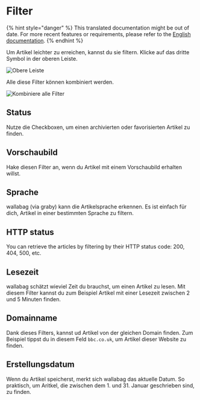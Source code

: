 Filter
======

{% hint style="danger" %}
This translated documentation might be out of date. For more recent features or requirements, please refer to the [English documentation](https://doc.wallabag.org/en/).
{% endhint %}

Um Artikel leichter zu erreichen, kannst du sie filtern. Klicke auf das
dritte Symbol in der oberen Leiste.

![Obere Leiste](../../img/user/topbar.png)

Alle diese Filter können kombiniert werden.

![Kombiniere alle Filter](../../img/user/filters.png)

Status
------

Nutze die Checkboxen, um einen archivierten oder favorisierten Artikel
zu finden.

Vorschaubild
------------

Hake diesen Filter an, wenn du Artikel mit einem Vorschaubild erhalten
willst.

Sprache
-------

wallabag (via graby) kann die Artikelsprache erkennen. Es ist einfach
für dich, Artikel in einer bestimmten Sprache zu filtern.

HTTP status
-----------

You can retrieve the articles by filtering by their HTTP status code:
200, 404, 500, etc.

Lesezeit
--------

wallabag schätzt wieviel Zeit du brauchst, um einen Artikel zu lesen.
Mit diesem Filter kannst du zum Beispiel Artikel mit einer Lesezeit
zwischen 2 und 5 Minuten finden.

Domainname
----------

Dank dieses Filters, kannst ud Artikel von der gleichen Domain finden.
Zum Beispiel tippst du in diesem Feld `bbc.co.uk`, um Artikel dieser
Website zu finden.

Erstellungsdatum
----------------

Wenn du Artikel speicherst, merkt sich wallabag das aktuelle Datum. So
praktisch, um Aritkel, die zwischen dem 1. und 31. Januar geschrieben
sind, zu finden.
